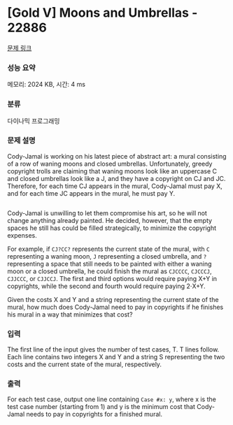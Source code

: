 # [Gold V] Moons and Umbrellas - 22886 

[문제 링크](https://www.acmicpc.net/problem/22886) 

### 성능 요약

메모리: 2024 KB, 시간: 4 ms

### 분류

다이나믹 프로그래밍

### 문제 설명

<p>Cody-Jamal is working on his latest piece of abstract art: a mural consisting of a row of waning moons and closed umbrellas. Unfortunately, greedy copyright trolls are claiming that waning moons look like an uppercase C and closed umbrellas look like a J, and they have a copyright on CJ and JC. Therefore, for each time CJ appears in the mural, Cody-Jamal must pay X, and for each time JC appears in the mural, he must pay Y.</p>

<p style="text-align: center;"><img alt="" src=""></p>

<p>Cody-Jamal is unwilling to let them compromise his art, so he will not change anything already painted. He decided, however, that the empty spaces he still has could be filled strategically, to minimize the copyright expenses.</p>

<p>For example, if <code>CJ?CC?</code> represents the current state of the mural, with <code>C</code> representing a waning moon, <code>J</code> representing a closed umbrella, and <code>?</code> representing a space that still needs to be painted with either a waning moon or a closed umbrella, he could finish the mural as <code>CJCCCC</code>, <code>CJCCCJ</code>, <code>CJJCCC</code>, or <code>CJJCCJ</code>. The first and third options would require paying X+Y in copyrights, while the second and fourth would require paying 2⋅X+Y.</p>

<p>Given the costs X and Y and a string representing the current state of the mural, how much does Cody-Jamal need to pay in copyrights if he finishes his mural in a way that minimizes that cost?</p>

### 입력 

 <p>The first line of the input gives the number of test cases, T. T lines follow. Each line contains two integers X and Y and a string S representing the two costs and the current state of the mural, respectively.</p>

### 출력 

 <p>For each test case, output one line containing <code>Case #x: y</code>, where x is the test case number (starting from 1) and y is the minimum cost that Cody-Jamal needs to pay in copyrights for a finished mural.</p>

